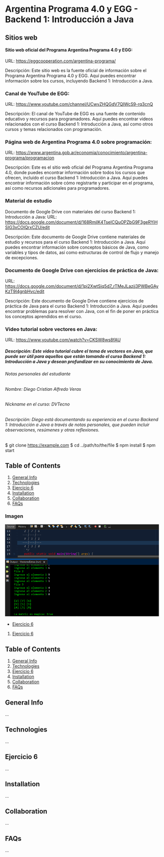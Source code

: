 # Argentina Programa 4.0 y EGG - Backend 1: Introducción a Java
## Sitios web
#### Sitio web oficial del Programa Argentina Programa 4.0 y EGG:
URL: https://eggcooperation.com/argentina-programa/

Descripción: Este sitio web es la fuente oficial de información sobre el Programa Argentina Programa 4.0 y EGG. Aquí puedes encontrar información sobre los cursos, incluyendo Backend 1: Introducción a Java.

### Canal de YouTube de EGG:
URL: https://www.youtube.com/channel/UCwvZHQGdV7QIWcS9-rq3cnQ

Descripción: El canal de YouTube de EGG es una fuente de contenido educativo y recursos para programadores. Aquí puedes encontrar videos relacionados con el curso Backend 1: Introducción a Java, así como otros cursos y temas relacionados con programación.

### Página web de Argentina Programa 4.0 sobre programación:
URL: https://www.argentina.gob.ar/economia/conocimiento/argentina-programa/programacion

Descripción: Este es el sitio web oficial del Programa Argentina Programa 4.0, donde puedes encontrar información sobre todos los cursos que ofrecen, incluido el curso Backend 1: Introducción a Java. Aquí puedes encontrar información sobre cómo registrarte y participar en el programa, así como recursos adicionales para programadores.

### Material de estudio
Documento de Google Drive con materiales del curso Backend 1: Introducción a Java:
URL: https://docs.google.com/document/d/168RmjlK4TseICQuOPZbG9F3geRYiHSIG3xCOIQrxCZU/edit

Descripción: Este documento de Google Drive contiene materiales de estudio y recursos para el curso Backend 1: Introducción a Java. Aquí puedes encontrar información sobre conceptos básicos de Java, como variables y tipos de datos, así como estructuras de control de flujo y manejo de excepciones.

### Documento de Google Drive con ejercicios de práctica de Java:
URL: https://docs.google.com/document/d/1pj2XwtSiq5d7_rTMeJLazjj3PWBeGAyKzT9I4gnbHvc/edit

Descripción: Este documento de Google Drive contiene ejercicios de práctica de Java para el curso Backend 1: Introducción a Java. Aquí puedes encontrar problemas para resolver con Java, con el fin de poner en práctica los conceptos aprendidos en el curso.

### Video tutorial sobre vectores en Java:
URL: https://www.youtube.com/watch?v=CKSW8ws8fAU

##### Descripción: Este video tutorial cubre el tema de vectores en Java, que puede ser útil para aquellos que están tomando el curso Backend 1: Introducción a Java y desean profundizar en su conocimiento de Java.

###### Notas personales del estudiante
###### Nombre: Diego Cristian Alfredo Veras

###### Nickname en el curso: DVTecno

###### Descripción: Diego está documentando su experiencia en el curso Backend 1: Introducción a Java a través de notas personales, que pueden incluir observaciones, resúmenes y otras reflexiones.

$ git clone https://example.com
$ cd ../path/to/the/file
$ npm install
$ npm start

## Table of Contents
1. [General Info](#general-info)
2. [Technologies](#technologies)
3. [Ejercicio 6](#ejercicio-6)
4. [Installation](#installation)
5. [Collaboration](#collaboration)
6. [FAQs](#faqs)


### Imagen
![Matriz Magica](./Imagen/MatrizMagica.png)
* [Ejercicio 6]([])
1. [Ejercicio 6](https://github.com/DVTecno/VectoresExtras/blob/main/src/vetores/EjAprendizaje/Ej6.java)


## Table of Contents
1. [General Info](#general-info)
2. [Technologies](#technologies)
3. [Ejercicio 6](#ejercicio-6)
4. [Installation](#installation)
5. [Collaboration](#collaboration)
6. [FAQs](#faqs)

## General Info
...

## Technologies
...

## Ejercicio 6
...

## Installation
...

## Collaboration
...

## FAQs
...



